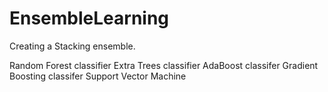 # EnsembleLearning
Creating a Stacking ensemble.

Random Forest classifier
Extra Trees classifier
AdaBoost classifer
Gradient Boosting classifer
Support Vector Machine
